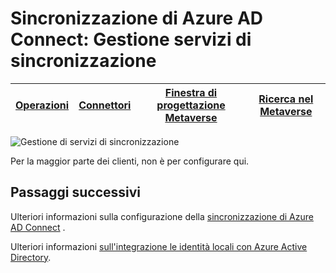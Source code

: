 <properties
    pageTitle="Sincronizzazione di Azure AD Connect: Gestione servizi di sincronizzazione UI | Microsoft Azure"
    description="Comprendere la scheda Progettazione Metaverse in Gestione servizi di sincronizzazione di Azure AD Connect."
    services="active-directory"
    documentationCenter=""
    authors="andkjell"
    manager="femila"
    editor=""/>

<tags
    ms.service="active-directory"
    ms.workload="identity"
    ms.tgt_pltfrm="na"
    ms.devlang="na"
    ms.topic="article"
    ms.date="09/07/2016"
    ms.author="billmath"/>


# <a name="azure-ad-connect-sync-synchronization-service-manager"></a>Sincronizzazione di Azure AD Connect: Gestione servizi di sincronizzazione

[Operazioni](active-directory-aadconnectsync-service-manager-ui-operations.md) | [Connettori](active-directory-aadconnectsync-service-manager-ui-connectors.md) | [Finestra di progettazione Metaverse](active-directory-aadconnectsync-service-manager-ui-mvdesigner.md) | [Ricerca nel Metaverse](active-directory-aadconnectsync-service-manager-ui-mvsearch.md)
--- | --- | --- | ---

![Gestione di servizi di sincronizzazione](./media/active-directory-aadconnectsync-service-manager-ui/mvdesigner.png)

Per la maggior parte dei clienti, non è per configurare qui.

## <a name="next-steps"></a>Passaggi successivi
Ulteriori informazioni sulla configurazione della [sincronizzazione di Azure AD Connect](active-directory-aadconnectsync-whatis.md) .

Ulteriori informazioni [sull'integrazione le identità locali con Azure Active Directory](active-directory-aadconnect.md).
